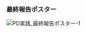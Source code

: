 ### 最終報告ポスター
![PD実践_最終報告ポスター-1](https://github.com/user-attachments/assets/3b37387d-e982-44f7-8aeb-1f93405d6afd)

